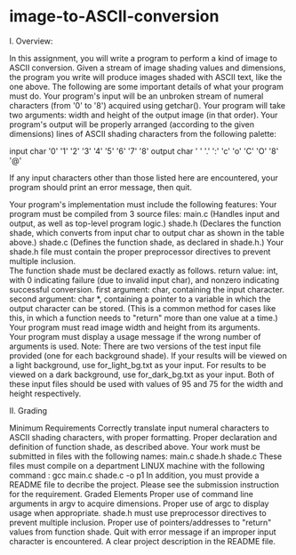 image-to-ASCII-conversion
=========================

I. Overview:

In this assignment, you will write a program to perform a kind of image to ASCII conversion. 
Given a stream of image shading values and dimensions, the program you write will produce images shaded with ASCII text, like the one above. The following are some important details of what your program must do.
Your program's input will be an unbroken stream of numeral characters (from '0' to '8') acquired using getchar().
Your program will take two arguments: width and height of the output image (in that order).
Your program's output will be properly arranged (according to the given dimensions) lines of ASCII shading characters from the following palette:

input char
'0'
'1'
'2'
'3'
'4'
'5'
'6'
'7'
'8'
output char
' '
'.'
':'
'c'
'o'
'C'
'O'
'8'
'@'

If any input characters other than those listed here are encountered, your program should print an error message, then quit.

Your program's implementation must include the following features:
Your program must be compiled from 3 source files:
main.c (Handles input and output, as well as top-level program logic.)
shade.h (Declares the function shade, which converts from input char to output char as shown in the table above.)
shade.c (Defines the function shade, as declared in shade.h.)
Your shade.h file must contain the proper preprocessor directives to prevent multiple inclusion.  
The function shade must be declared exactly as follows.
return value: int, with 0 indicating failure (due to invalid input char), and nonzero indicating successful conversion.
first argument: char, containing the input character.
second argument: char *, containing a pointer to a variable in which the output character can be stored.  (This is a common method for cases like this, in which a function needs to "return" more than one value at a time.)
Your program must read image width and height from its arguments.  
Your program must display a usage message if the wrong number of arguments is used.
Note: There are two versions of the test input file provided (one for each background shade).  If your results will be viewed on a light background, use for_light_bg.txt as your input.  For results to be viewed on a dark background, use for_dark_bg.txt as your input.  Both of these input files should be used with values of 95 and 75 for the width and height respectively. 


II. Grading

Minimum Requirements
Correctly translate input numeral characters to ASCII shading characters, with proper formatting.
Proper declaration and definition of function shade, as described above.
Your work must be submitted in files with the following names:
main.c
shade.h
shade.c
These files must compile on a department LINUX machine with the following command :
gcc main.c shade.c -o p1
In addition, you must provide a README file to decribe the project. Please see the submission instruction for the requirement.
Graded Elements
Proper use of command line arguments in argv to acquire dimensions.
Proper use of argc to display usage when appropriate.
shade.h must use preprocessor directives to prevent multiple inclusion.
Proper use of pointers/addresses to "return" values from function shade.
Quit with error message if an improper input character is encountered.
A clear project description in the README file.
